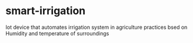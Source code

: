 # smart-irrigation
Iot device that automates irrigation system in agriculture practices bsed on Humidity and temperature of surroundings
